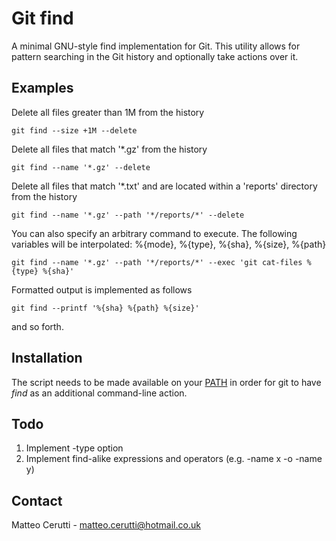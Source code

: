 # Git find

A minimal GNU-style find implementation for Git. This utility allows for pattern searching in the Git history and optionally take actions over it.

## Examples

Delete all files greater than 1M from the history
```
git find --size +1M --delete
```

Delete all files that match '*.gz' from the history
```
git find --name '*.gz' --delete
```

Delete all files that match '*.txt' and are located within a 'reports' directory from the history
```
git find --name '*.gz' --path '*/reports/*' --delete
```

You can also specify an arbitrary command to execute. The following variables will be interpolated: %{mode}, %{type}, %{sha}, %{size}, %{path}
```
git find --name '*.gz' --path '*/reports/*' --exec 'git cat-files %{type} %{sha}'
```

Formatted output is implemented as follows
```
git find --printf '%{sha} %{path} %{size}'
```

and so forth.

## Installation

The script needs to be made available on your <u>PATH</u> in order for git to have <i>find</i> as an additional command-line action.

## Todo

1. Implement -type option
2. Implement find-alike expressions and operators (e.g. -name x -o -name y)

## Contact

Matteo Cerutti - matteo.cerutti@hotmail.co.uk
